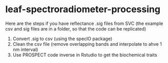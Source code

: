 # leaf-spectroradiometer-processing

Here are the steps if you have reflectance .sig files from SVC (the example csv and sig files are in a folder, so that the code can be replicated)

1. Convert .sig to csv (using the specIO package)
2. Clean the csv file (remove overlapping bands and interpolate to ahve 1 nm interval)
3. Use PROSPECT code inverse in Rstudio to get the biochemical traits
